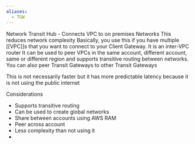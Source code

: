 ```yaml
---
aliases:
  - TGW
---
```

Network Transit Hub - Connects VPC to on premises Networks
This reduces network complexity
Basically, you use this if you have multiple [[VPC]]s that you want to connect to your Client Gateway. It is an inter-VPC router
It can be used to peer VPCs in the same account, different account, same or different region and supports transitive routing between networks.
You can also peer Transit Gateways to other Transit Gateways

This is not necessarily faster but it has more predictable latency because it is not using the public internet

Considerations
* Supports transitive routing
* Can be used to create global networks
* Share between accounts using AWS RAM
* Peer across account
* Less complexity than not using it
* 
